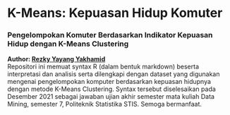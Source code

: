 # K-Means: Kepuasan Hidup Komuter
### Pengelompokan Komuter Berdasarkan Indikator Kepuasan Hidup dengan K-Means Clustering

**Author: <a href="https://rezkyyayang.github.io/">Rezky Yayang Yakhamid</a>** <br>
Repositori ini memuat syntax R (dalam bentuk markdown) beserta interpretasi dan analisis serta dilengkapi dengan dataset yang digunakan mengenai pengelompokan komputer berdasarkan kepuasan hidupnya dengan metode K-Means Clustering. Syntax tersebut diselesaikan pada Desember 2021 sebagai jawaban ujian akhir semester mata kuliah Data Mining, semester 7, Politeknik Statistika STIS. Semoga bermanfaat.
